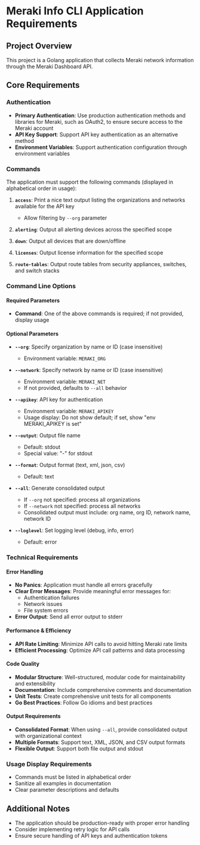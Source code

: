 # Meraki Info CLI Application Requirements

## Project Overview
This project is a Golang application that collects Meraki network information through the Meraki Dashboard API.

## Core Requirements

### Authentication
- **Primary Authentication**: Use production authentication methods and libraries for Meraki, such as OAuth2, to ensure secure access to the Meraki account
- **API Key Support**: Support API key authentication as an alternative method
- **Environment Variables**: Support authentication configuration through environment variables

### Commands
The application must support the following commands (displayed in alphabetical order in usage):

1. **`access`**: Print a nice text output listing the organizations and networks available for the API key
   - Allow filtering by `--org` parameter
   
2. **`alerting`**: Output all alerting devices across the specified scope

3. **`down`**: Output all devices that are down/offline

4. **`licenses`**: Output license information for the specified scope

5. **`route-tables`**: Output route tables from security appliances, switches, and switch stacks

### Command Line Options

#### Required Parameters
- **Command**: One of the above commands is required; if not provided, display usage

#### Optional Parameters
- **`--org`**: Specify organization by name or ID (case insensitive)
  - Environment variable: `MERAKI_ORG`
  
- **`--network`**: Specify network by name or ID (case insensitive)
  - Environment variable: `MERAKI_NET`
  - If not provided, defaults to `--all` behavior
  
- **`--apikey`**: API key for authentication
  - Environment variable: `MERAKI_APIKEY`
  - Usage display: Do not show default; if set, show "env MERAKI_APIKEY is set"
  
- **`--output`**: Output file name
  - Default: stdout
  - Special value: "-" for stdout
  
- **`--format`**: Output format (text, xml, json, csv)
  - Default: text
  
- **`--all`**: Generate consolidated output
  - If `--org` not specified: process all organizations
  - If `--network` not specified: process all networks
  - Consolidated output must include: org name, org ID, network name, network ID
  
- **`--loglevel`**: Set logging level (debug, info, error)
  - Default: error

### Technical Requirements

#### Error Handling
- **No Panics**: Application must handle all errors gracefully
- **Clear Error Messages**: Provide meaningful error messages for:
  - Authentication failures
  - Network issues
  - File system errors
- **Error Output**: Send all error output to stderr

#### Performance & Efficiency
- **API Rate Limiting**: Minimize API calls to avoid hitting Meraki rate limits
- **Efficient Processing**: Optimize API call patterns and data processing

#### Code Quality
- **Modular Structure**: Well-structured, modular code for maintainability and extensibility
- **Documentation**: Include comprehensive comments and documentation
- **Unit Tests**: Create comprehensive unit tests for all components
- **Go Best Practices**: Follow Go idioms and best practices

#### Output Requirements
- **Consolidated Format**: When using `--all`, provide consolidated output with organizational context
- **Multiple Formats**: Support text, XML, JSON, and CSV output formats
- **Flexible Output**: Support both file output and stdout

### Usage Display Requirements
- Commands must be listed in alphabetical order
- Sanitize all examples in documentation
- Clear parameter descriptions and defaults

## Additional Notes
- The application should be production-ready with proper error handling
- Consider implementing retry logic for API calls
- Ensure secure handling of API keys and authentication tokens